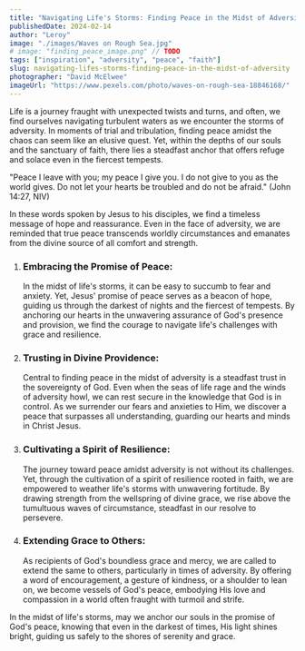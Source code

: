 ```yaml
---
title: "Navigating Life's Storms: Finding Peace in the Midst of Adversity"
publishedDate: 2024-02-14
author: "Leroy"
image: "./images/Waves on Rough Sea.jpg"
# image: "finding_peace_image.png" // TODO
tags: ["inspiration", "adversity", "peace", "faith"]
slug: navigating-lifes-storms-finding-peace-in-the-midst-of-adversity
photographer: "David McElwee"
imageUrl: "https://www.pexels.com/photo/waves-on-rough-sea-18846168/"
---
```


Life is a journey fraught with unexpected twists and turns, and often, we find ourselves navigating turbulent waters as we encounter the storms of adversity. In moments of trial and tribulation, finding peace amidst the chaos can seem like an elusive quest. Yet, within the depths of our souls and the sanctuary of faith, there lies a steadfast anchor that offers refuge and solace even in the fiercest tempests.

"Peace I leave with you; my peace I give you. I do not give to you as the world gives. Do not let your hearts be troubled and do not be afraid." (John 14:27, NIV)

In these words spoken by Jesus to his disciples, we find a timeless message of hope and reassurance. Even in the face of adversity, we are reminded that true peace transcends worldly circumstances and emanates from the divine source of all comfort and strength.

1. ### Embracing the Promise of Peace:

   In the midst of life's storms, it can be easy to succumb to fear and anxiety. Yet, Jesus' promise of peace serves as a beacon of hope, guiding us through the darkest of nights and the fiercest of tempests. By anchoring our hearts in the unwavering assurance of God's presence and provision, we find the courage to navigate life's challenges with grace and resilience.

2. ### Trusting in Divine Providence:

   Central to finding peace in the midst of adversity is a steadfast trust in the sovereignty of God. Even when the seas of life rage and the winds of adversity howl, we can rest secure in the knowledge that God is in control. As we surrender our fears and anxieties to Him, we discover a peace that surpasses all understanding, guarding our hearts and minds in Christ Jesus.

3. ### Cultivating a Spirit of Resilience:

   The journey toward peace amidst adversity is not without its challenges. Yet, through the cultivation of a spirit of resilience rooted in faith, we are empowered to weather life's storms with unwavering fortitude. By drawing strength from the wellspring of divine grace, we rise above the tumultuous waves of circumstance, steadfast in our resolve to persevere.

4. ### Extending Grace to Others:
   As recipients of God's boundless grace and mercy, we are called to extend the same to others, particularly in times of adversity. By offering a word of encouragement, a gesture of kindness, or a shoulder to lean on, we become vessels of God's peace, embodying His love and compassion in a world often fraught with turmoil and strife.

In the midst of life's storms, may we anchor our souls in the promise of God's peace, knowing that even in the darkest of times, His light shines bright, guiding us safely to the shores of serenity and grace.
